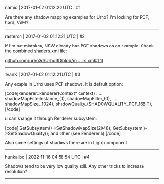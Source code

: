 namic | 2017-01-02 01:12:20 UTC | #1

Are there any shadow mapping examples for Urho? I'm looking for PCF, hard, VSM?

-------------------------

rasteron | 2017-01-02 01:12:21 UTC | #2

If I'm not mistaken, NSW already has PCF shadows as an example. Check the combined shaders.xml file:

[github.com/urho3d/Urho3D/blob/m ... rs.xml#L11](https://github.com/urho3d/Urho3D/blob/master/bin/Data/NinjaSnowWarShaders.xml#L11)

-------------------------

1vanK | 2017-01-02 01:12:21 UTC | #3

Any exaple in Urho uses PCF shadows. It is default option:

[code]Renderer::Renderer(Context* context) :
    ...
    shadowMapFilterInstance_(0),
    shadowMapFilter_(0),
    ....
    shadowMapSize_(1024),
    shadowQuality_(SHADOWQUALITY_PCF_16BIT),[/code]

u can shange it through Renderer subsystem:

[code]
GetSubsystem<Renderer>()->SetShadowMapSize(2048);
GetSubsystem<Renderer>()->SetShadowQuality();
and other (see Renderer.h)
[/code]

Also some settings of shadows there are in Light component

-------------------------

hunkalloc | 2022-11-16 04:58:54 UTC | #4

Shadows tend to be very low quality still. Any other tricks to increase resolution?

-------------------------

